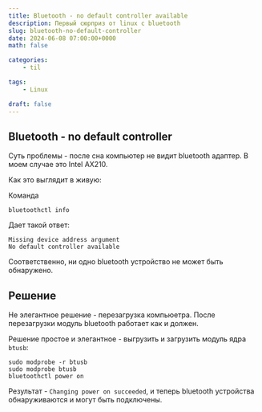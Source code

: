 ```yaml
---
title: Bluetooth - no default controller available
description: Первый сюрприз от linux с bluetooth
slug: bluetooth-no-default-controller
date: 2024-06-08 07:00:00+0000
math: false

categories:
    - til

tags:
    - Linux

draft: false
---
```


## Bluetooth - no default controller

Суть проблемы - после сна компьютер не видит bluetooth адаптер.
В моем случае это Intel AX210.

Как это выглядит в живую:

Команда

```shell
bluetoothctl info
```

Дает такой ответ:

```text
Missing device address argument
No default controller available
```

Соответственно, ни одно bluetooth устройство не может быть обнаружено.

## Решение

Не элегантное решение - перезагрузка компьюетра.
После перезагрузки модуль bluetooth работает как и должен.

Решение простое и элегантное - выгрузить и загрузить модуль ядра `btusb`:

```shell
sudo modprobe -r btusb
sudo modprobe btusb
bluetoothctl power on
```

Результат - `Changing power on succeeded`, и теперь bluetooth устройства
обнаруживаются и могут быть подключены.
